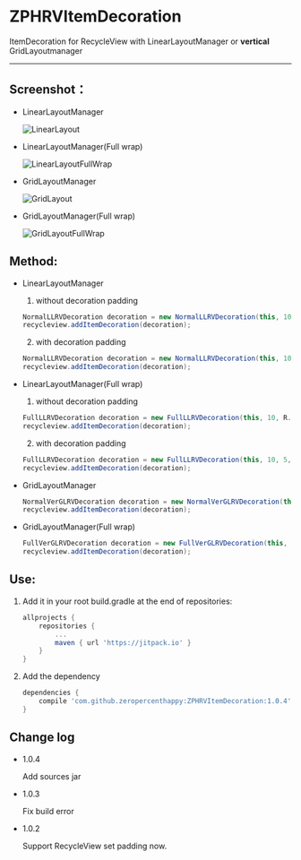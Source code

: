 # ZPHRVItemDecoration

ItemDecoration for RecycleView with LinearLayoutManager or **vertical** GridLayoutmanager

---

## Screenshot：

- LinearLayoutManager

	![LinearLayout](https://github.com/zeropercenthappy/ZPHRVItemDecoration/blob/master/screenshots/device-2017-12-27-100128.png)

- LinearLayoutManager(Full wrap)

	![LinearLayoutFullWrap](https://github.com/zeropercenthappy/ZPHRVItemDecoration/blob/master/screenshots/device-2017-12-27-100205.png)

- GridLayoutManager

	![GridLayout](https://github.com/zeropercenthappy/ZPHRVItemDecoration/blob/master/screenshots/device-2017-12-27-100219.png)

- GridLayoutManager(Full wrap)

	![GridLayoutFullWrap](https://github.com/zeropercenthappy/ZPHRVItemDecoration/blob/master/screenshots/device-2017-12-27-100232.png)

## Method:

+ LinearLayoutManager

	1. without decoration padding

	```java
	NormalLLRVDecoration decoration = new NormalLLRVDecoration(this, 10, R.color.colorAccent);
	recycleview.addItemDecoration(decoration);
	```

	2. with decoration padding

	```java
	NormalLLRVDecoration decoration = new NormalLLRVDecoration(this, 10, 5, R.color.colorAccent);
	recycleview.addItemDecoration(decoration);
	```

+ LinearLayoutManager(Full wrap)

	1. without decoration padding

	```java
	FullLLRVDecoration decoration = new FullLLRVDecoration(this, 10, R.color.colorAccent);
	recycleview.addItemDecoration(decoration);
	```

	2. with decoration padding

	```java
	FullLLRVDecoration decoration = new FullLLRVDecoration(this, 10, 5, R.color.colorAccent);
	recycleview.addItemDecoration(decoration);
	```

+ GridLayoutManager

	```java
	NormalVerGLRVDecoration decoration = new NormalVerGLRVDecoration(this, 10, R.color.colorAccent);
	recycleview.addItemDecoration(decoration);
	```

+ GridLayoutManager(Full wrap)

	```java
	FullVerGLRVDecoration decoration = new FullVerGLRVDecoration(this, 10, R.color.colorAccent);
	recycleview.addItemDecoration(decoration);
	```

## Use:

1. Add it in your root build.gradle at the end of repositories:
	```groovy
	allprojects {
		repositories {
			...
			maven { url 'https://jitpack.io' }
		}
	}
	```

2. Add the dependency
	````groovy
	dependencies {
		compile 'com.github.zeropercenthappy:ZPHRVItemDecoration:1.0.4'
	}
	````

## Change log

- 1.0.4

	Add sources jar

- 1.0.3

	Fix build error

- 1.0.2

	Support RecycleView set padding now.
